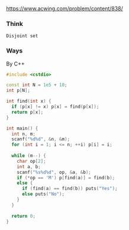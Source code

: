 https://www.acwing.com/problem/content/838/

### Think
```
Disjoint set
```

### Ways
By C++
```C++
#include <cstdio>

const int N = 1e5 + 10;
int p[N];

int find(int x) {
  if (p[x] != x) p[x] = find(p[x]);
  return p[x];
}

int main() {
  int n, m;
  scanf("%d%d", &n, &m);
  for (int i = 1; i <= n; ++i) p[i] = i;
  
  while (m--) {
    char op[2];
    int a, b;
    scanf("%s%d%d", op, &a, &b);
    if (*op == 'M') p[find(a)] = find(b);
    else {
      if (find(a) == find(b)) puts("Yes");
      else puts("No");
    }
  }
  
  return 0;
}
```
